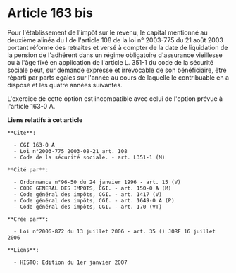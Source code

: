 # Article 163 bis

Pour l'établissement de l'impôt sur le revenu, le capital mentionné au deuxième alinéa du I de l'article 108 de la loi n°
2003-775 du 21 août 2003 portant réforme des retraites et versé à compter de la date de liquidation de la pension de
l'adhérent dans un régime obligatoire d'assurance vieillesse ou à l'âge fixé en application de l'article L. 351-1 du code de
la sécurité sociale peut, sur demande expresse et irrévocable de son bénéficiaire, être réparti par parts égales sur l'année
au cours de laquelle le contribuable en a disposé et les quatre années suivantes.

L'exercice de cette option est incompatible avec celui de l'option prévue à l'article 163-0 A.

**Liens relatifs à cet article**

	**Cite**:

	  - CGI 163-0 A
	  - Loi n°2003-775 2003-08-21 art. 108
	  - Code de la sécurité sociale. - art. L351-1 (M)

	**Cité par**:

	  - Ordonnance n°96-50 du 24 janvier 1996 - art. 15 (V)
	  - CODE GENERAL DES IMPOTS, CGI. - art. 150-0 A (M)
	  - Code général des impôts, CGI. - art. 1417 (V)
	  - Code général des impôts, CGI. - art. 1649-0 A (P)
	  - Code général des impôts, CGI. - art. 170 (VT)

	**Créé par**:

	  - Loi n°2006-872 du 13 juillet 2006 - art. 35 () JORF 16 juillet 2006

	**Liens**:

	  - HISTO: Edition du 1er janvier 2007
